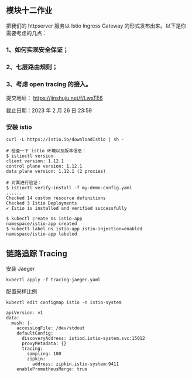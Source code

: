## 模块十二作业


把我们的 httpserver 服务以 Istio Ingress Gateway 的形式发布出来。以下是你需要考虑的几点：

### 1、如何实现安全保证；

### 2、七层路由规则；

### 3、考虑 open tracing 的接入。


提交地址：  https://jinshuju.net/f/LwsTE6

截止日期：2023 年 2 月 26 日 23:59


### 安装 istio
```shell
curl -L https://istio.io/downloadIstio | sh -

# 检查一下 istio 环境以及版本信息：
$ istioctl version
client version: 1.12.1
control plane version: 1.12.1
data plane version: 1.12.1 (2 proxies)

# 对其进行验证：
$ istioctl verify-install -f my-demo-config.yaml
......
Checked 14 custom resource definitions
Checked 3 Istio Deployments
✔ Istio is installed and verified successfully

$ kubectl create ns istio-app
namespace/istio-app created
$ kubectl label ns istio-app istio-injection=enabled
namespace/istio-app labeled
```


## 链路追踪 Tracing

安装 Jaeger
```
kubectl apply -f tracing-jaeger.yaml
```

配置采样比例
```
kubectl edit configmap istio -n istio-system

```

```
apiVersion: v1
data:
  mesh: |-
    accessLogFile: /dev/stdout
    defaultConfig:
      discoveryAddress: istiod.istio-system.svc:15012
      proxyMetadata: {}
      tracing:
        sampling: 100
        zipkin:
          address: zipkin.istio-system:9411
    enablePrometheusMerge: true
```
